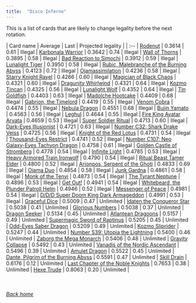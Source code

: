 ```yaml
---
title:  "Disco Inferno"
---
```


This is a list of cards that are likely to change legality before the next rotation.

| Card name | Average | Last | Projected legality |
| :-- |
[Rodenut](https://db.ygoprodeck.com/card/?search=Rodenut) | 0.3614 | 0.61 | Illegal |
[Karbonala Warrior](https://db.ygoprodeck.com/card/?search=Karbonala%20Warrior) | 0.3642 | 0.74 | Illegal |
[Wall of Thorns](https://db.ygoprodeck.com/card/?search=Wall%20of%20Thorns) | 0.3895 | 0.58 | Illegal |
[Bad Reaction to Simochi](https://db.ygoprodeck.com/card/?search=Bad%20Reaction%20to%20Simochi) | 0.3912 | 0.59 | Illegal |
[Lunalight Tiger](https://db.ygoprodeck.com/card/?search=Lunalight%20Tiger) | 0.3950 | 0.58 | Illegal |
[Rubic, Malebranche of the Burning Abyss](https://db.ygoprodeck.com/card/?search=Rubic,%20Malebranche%20of%20the%20Burning%20Abyss) | 0.4123 | 0.72 | Illegal |
[Ojamassimilation](https://db.ygoprodeck.com/card/?search=Ojamassimilation) | 0.4236 | 0.58 | Illegal |
[Starry Knight Rayel](https://db.ygoprodeck.com/card/?search=Starry%20Knight%20Rayel) | 0.4266 | 0.60 | Illegal |
[Magician of Black Chaos](https://db.ygoprodeck.com/card/?search=Magician%20of%20Black%20Chaos) | 0.4321 | 0.60 | Illegal |
[Dragunity Whirlwind](https://db.ygoprodeck.com/card/?search=Dragunity%20Whirlwind) | 0.4321 | 0.64 | Illegal |
[Kozmo Tincan](https://db.ygoprodeck.com/card/?search=Kozmo%20Tincan) | 0.4325 | 0.56 | Illegal |
[Lunalight Wolf](https://db.ygoprodeck.com/card/?search=Lunalight%20Wolf) | 0.4352 | 0.64 | Illegal |
[Tin Goldfish](https://db.ygoprodeck.com/card/?search=Tin%20Goldfish) | 0.4403 | 0.63 | Illegal |
[Madolche Hootcake](https://db.ygoprodeck.com/card/?search=Madolche%20Hootcake) | 0.4409 | 0.68 | Illegal |
[Gabrion, the Timelord](https://db.ygoprodeck.com/card/?search=Gabrion,%20the%20Timelord) | 0.4419 | 0.55 | Illegal |
[Venom Cobra](https://db.ygoprodeck.com/card/?search=Venom%20Cobra) | 0.4474 | 0.55 | Illegal |
[Nebula Dragon](https://db.ygoprodeck.com/card/?search=Nebula%20Dragon) | 0.4551 | 0.68 | Illegal |
[Bujin Yamato](https://db.ygoprodeck.com/card/?search=Bujin%20Yamato) | 0.4563 | 0.56 | Illegal |
[Leghul](https://db.ygoprodeck.com/card/?search=Leghul) | 0.4644 | 0.55 | Illegal |
[Fire King Avatar Arvata](https://db.ygoprodeck.com/card/?search=Fire%20King%20Avatar%20Arvata) | 0.4659 | 0.53 | Illegal |
[Super Soldier Ritual](https://db.ygoprodeck.com/card/?search=Super%20Soldier%20Ritual) | 0.4713 | 0.60 | Illegal |
[Dark-Eyes Illusionist](https://db.ygoprodeck.com/card/?search=Dark-Eyes%20Illusionist) | 0.4721 | 0.63 | Illegal |
[Number C32: Shark Drake Veiss](https://db.ygoprodeck.com/card/?search=Number%20C32:%20Shark%20Drake%20Veiss) | 0.4725 | 0.56 | Illegal |
[Knight of the Red Lotus](https://db.ygoprodeck.com/card/?search=Knight%20of%20the%20Red%20Lotus) | 0.4731 | 0.54 | Illegal |
[Thousand-Eyes Restrict](https://db.ygoprodeck.com/card/?search=Thousand-Eyes%20Restrict) | 0.4741 | 0.52 | Illegal |
[Number C107: Neo Galaxy-Eyes Tachyon Dragon](https://db.ygoprodeck.com/card/?search=Number%20C107:%20Neo%20Galaxy-Eyes%20Tachyon%20Dragon) | 0.4758 | 0.61 | Illegal |
[Golden Castle of Stromberg](https://db.ygoprodeck.com/card/?search=Golden%20Castle%20of%20Stromberg) | 0.4778 | 0.54 | Illegal |
[Infinite Light](https://db.ygoprodeck.com/card/?search=Infinite%20Light) | 0.4785 | 0.53 | Illegal |
[Heavy Armored Train Ironwolf](https://db.ygoprodeck.com/card/?search=Heavy%20Armored%20Train%20Ironwolf) | 0.4790 | 0.54 | Illegal |
[Ritual Beast Tamer Elder](https://db.ygoprodeck.com/card/?search=Ritual%20Beast%20Tamer%20Elder) | 0.4800 | 0.52 | Illegal |
[Arionpos, Serpent of the Ghoti](https://db.ygoprodeck.com/card/?search=Arionpos,%20Serpent%20of%20the%20Ghoti) | 0.4833 | 0.69 | Illegal |
[Ojama Duo](https://db.ygoprodeck.com/card/?search=Ojama%20Duo) | 0.4854 | 0.58 | Illegal |
[Junk Gardna](https://db.ygoprodeck.com/card/?search=Junk%20Gardna) | 0.4861 | 0.58 | Illegal |
[Monk of the Tenyi](https://db.ygoprodeck.com/card/?search=Monk%20of%20the%20Tenyi) | 0.4873 | 0.54 | Illegal |
[The Tyrant Neptune](https://db.ygoprodeck.com/card/?search=The%20Tyrant%20Neptune) | 0.4896 | 0.53 | Illegal |
[Get Out!](https://db.ygoprodeck.com/card/?search=Get%20Out!) | 0.4941 | 0.54 | Illegal |
[Whitebeard, the Plunder Patroll Helm](https://db.ygoprodeck.com/card/?search=Whitebeard,%20the%20Plunder%20Patroll%20Helm) | 0.4946 | 0.52 | Illegal |
[Messenger of Peace](https://db.ygoprodeck.com/card/?search=Messenger%20of%20Peace) | 0.4981 | 0.54 | Illegal |
[D/D/D Super Doom King Dark Armageddon](https://db.ygoprodeck.com/card/?search=D/D/D%20Super%20Doom%20King%20Dark%20Armageddon) | 0.4991 | 0.53 | Illegal |
[Graceful Dice](https://db.ygoprodeck.com/card/?search=Graceful%20Dice) | 0.5009 | 0.47 | Unlimited |
[Idaten the Conqueror Star](https://db.ygoprodeck.com/card/?search=Idaten%20the%20Conqueror%20Star) | 0.5038 | 0.41 | Unlimited |
[Glorious Numbers](https://db.ygoprodeck.com/card/?search=Glorious%20Numbers) | 0.5038 | 0.37 | Unlimited |
[Dragon Seeker](https://db.ygoprodeck.com/card/?search=Dragon%20Seeker) | 0.5134 | 0.45 | Unlimited |
[Atlantean Dragoons](https://db.ygoprodeck.com/card/?search=Atlantean%20Dragoons) | 0.5157 | 0.49 | Unlimited |
[Supermagic Sword of Raptinus](https://db.ygoprodeck.com/card/?search=Supermagic%20Sword%20of%20Raptinus) | 0.5205 | 0.45 | Unlimited |
[Odd-Eyes Saber Dragon](https://db.ygoprodeck.com/card/?search=Odd-Eyes%20Saber%20Dragon) | 0.5209 | 0.49 | Unlimited |
[Kozmo Sliprider](https://db.ygoprodeck.com/card/?search=Kozmo%20Sliprider) | 0.5247 | 0.44 | Unlimited |
[Number S39: Utopia the Lightning](https://db.ygoprodeck.com/card/?search=Number%20S39:%20Utopia%20the%20Lightning) | 0.5400 | 0.46 | Unlimited |
[Zaborg the Mega Monarch](https://db.ygoprodeck.com/card/?search=Zaborg%20the%20Mega%20Monarch) | 0.5406 | 0.48 | Unlimited |
[Gravity Collapse](https://db.ygoprodeck.com/card/?search=Gravity%20Collapse) | 0.5492 | 0.43 | Unlimited |
[Vanadis of the Nordic Ascendant](https://db.ygoprodeck.com/card/?search=Vanadis%20of%20the%20Nordic%20Ascendant) | 0.5496 | 0.39 | Unlimited |
[Amulet Dragon](https://db.ygoprodeck.com/card/?search=Amulet%20Dragon) | 0.5522 | 0.45 | Unlimited |
[Dante, Pilgrim of the Burning Abyss](https://db.ygoprodeck.com/card/?search=Dante,%20Pilgrim%20of%20the%20Burning%20Abyss) | 0.5591 | 0.47 | Unlimited |
[Skill Drain](https://db.ygoprodeck.com/card/?search=Skill%20Drain) | 0.6176 | 0.12 | Unlimited |
[Last Chapter of the Noble Knights](https://db.ygoprodeck.com/card/?search=Last%20Chapter%20of%20the%20Noble%20Knights) | 0.7653 | 0.38 | Unlimited |
[Hexe Trude](https://db.ygoprodeck.com/card/?search=Hexe%20Trude) | 0.8063 | 0.20 | Unlimited |

<br>

###### [Back home](index)